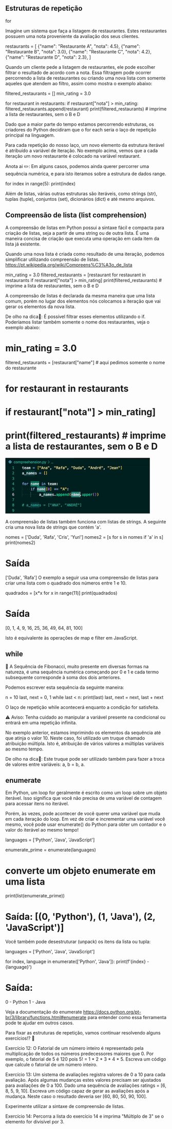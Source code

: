 ## Estruturas de repetição

for

Imagine um sistema que faça a listagem de restaurantes. Estes restaurantes possuem uma nota proveniente da avaliação dos seus clientes.

restaurants = [
    {"name": "Restaurante A", "nota": 4.5},
    {"name": "Restaurante B", "nota": 3.0},
    {"name": "Restaurante C", "nota": 4.2},
    {"name": "Restaurante D", "nota": 2.3},
]

Quando um cliente pede a listagem de restaurantes, ele pode escolher filtrar o resultado de acordo com a nota. Essa filtragem pode ocorrer percorrendo a lista de restaurantes ou criando uma nova lista com somente aqueles que atendem ao filtro, assim como mostra o exemplo abaixo:

filtered_restaurants = []
min_rating = 3.0

for restaurant in restaurants:
    if restaurant["nota"] > min_rating:
        filtered_restaurants.append(restaurant)
print(filtered_restaurants)  # imprime a lista de restaurantes, sem o B e D

Dado que a maior parte do tempo estamos percorrendo estruturas, os criadores do Python decidiram que o for each seria o laço de repetição principal na linguagem.

Para cada repetição do nosso laço, um novo elemento da estrutura iterável é atribuído a variável de iteração. No exemplo acima, vemos que a cada iteração um novo restaurante é colocado na variável restaurant.

Anota ai ✏️: Em alguns casos, podemos ainda querer percorrer uma sequência numérica, e para isto iteramos sobre a estrutura de dados range.

for index in range(5):
    print(index)

Além de listas, várias outras estruturas são iteráveis, como strings (str), tuplas (tuple), conjuntos (set), dicionários (dict) e até mesmo arquivos.

## Compreensão de lista (list comprehension)

A compreensão de listas em Python possui a sintaxe fácil e compacta para criação de listas, seja a partir de uma string ou de outra lista. É uma maneira concisa de criação que executa uma operação em cada item da lista já existente.

Quando uma nova lista é criada como resultado de uma iteração, podemos simplificar utilizando compreensão de listas. https://pt.wikipedia.org/wiki/Compreens%C3%A3o_de_lista

min_rating = 3.0
filtered_restaurants = [restaurant
                         for restaurant in restaurants
                         if restaurant["nota"] > min_rating]
print(filtered_restaurants)  # imprime a lista de restaurantes, sem o B e D

A compreensão de listas é declarada da mesma maneira que uma lista comum, porém no lugar dos elementos nós colocamos a iteração que vai gerar os elementos da nova lista.

De olho na dica👀: É possível filtrar esses elementos utilizando o if.
Poderíamos listar também somente o nome dos restaurantes, veja o exemplo abaixo:

# min_rating = 3.0
filtered_restaurants = [restaurant["name"]  # aqui pedimos somente o nome do restaurante
#                        for restaurant in restaurants
#                        if restaurant["nota"] > min_rating]
# print(filtered_restaurants)  # imprime a lista de restaurantes, sem o B e D

<img src ='list-comprehension.gif' />

A compreensão de listas também funciona com listas de strings. A seguinte cria uma nova lista de strings que contém 'a'.

nomes = ['Duda', 'Rafa', 'Cris', 'Yuri']
nomes2 = [s for s in nomes if 'a' in s]
print(nomes2)

# Saída

['Duda', 'Rafa']
O exemplo a seguir usa uma compreensão de listas para criar uma lista com o quadrado dos números entre 1 e 10.

quadrados = [x*x for x in range(11)]
print(quadrados)

# Saída
[0, 1, 4, 9, 16, 25, 36, 49, 64, 81, 100]

Isto é equivalente às operações de map e filter em JavaScript.


## while

🔢 A Sequência de Fibonacci, muito presente em diversas formas na natureza, é uma sequência numérica começando por 0 e 1 e cada termo subsequente corresponde à soma dos dois anteriores.

Podemos escrever esta sequência da seguinte maneira:

n = 10
last, next = 0, 1
while last < n:
    print(last)
    last, next = next, last + next

O laço de repetição while acontecerá enquanto a condição for satisfeita.

⚠️ Aviso: Tenha cuidado ao manipular a variável presente na condicional ou entrará em uma repetição infinita.

No exemplo anterior, estamos imprimindo os elementos da sequência até que atinja o valor 10. Neste caso, foi utilizado um truque chamado atribuição múltipla. Isto é, atribuição de vários valores a múltiplas variáveis ao mesmo tempo.

De olho na dica👀: Este truque pode ser utilizado também para fazer a troca de valores entre variáveis: a, b = b, a.

## enumerate

Em Python, um loop for geralmente é escrito como um loop sobre um objeto iterável. Isso significa que você não precisa de uma variável de contagem para acessar itens no iterável.

Porém, às vezes, pode acontecer de você querer uma variável que muda em cada iteração do loop. Em vez de criar e incrementar uma variável você mesmo, você pode usar enumerate() do Python para obter um contador e o valor do iterável ao mesmo tempo!

languages = ['Python', 'Java', 'JavaScript']

enumerate_prime = enumerate(languages)

# converte um objeto enumerate em uma lista
print(list(enumerate_prime))

# Saída: [(0, 'Python'), (1, 'Java'), (2, 'JavaScript')]
Você também pode desestruturar (unpack) os itens da lista ou tupla:

languages = ['Python', 'Java', 'JavaScript']

for index, language in enumerate(['Python', 'Java']):
    print(f'{index} - {language}')
# Saída:
0 - Python
1 - Java

Veja a documentação do enumerate https://docs.python.org/pt-br/3/library/functions.html#enumerate para entender como essa ferramenta pode te ajudar em outros casos.

Para fixar as estruturas de repetição, vamos continuar resolvendo alguns exercícios!? 💪

Exercício 12: O Fatorial de um número inteiro é representado pela multiplicação de todos os números predecessores maiores que 0. Por exemplo, o fatorial de 5 é 120 pois 5! = 1 * 2 * 3 * 4 * 5. Escreva um código que calcule o fatorial de um número inteiro.

Exercício 13: Um sistema de avaliações registra valores de 0 a 10 para cada avaliação. Após algumas mudanças estes valores precisam ser ajustados para avaliações de 0 a 100. Dado uma sequência de avaliações ratings = [6, 8, 5, 9, 10]. Escreva um código capaz de gerar as avaliações após a mudança. Neste caso o resultado deveria ser [60, 80, 50, 90, 100].

Experimente utilizar a sintaxe de compreensão de listas.

Exercício 14: Percorra a lista do exercício 14 e imprima "Múltiplo de 3" se o elemento for divisível por 3.
